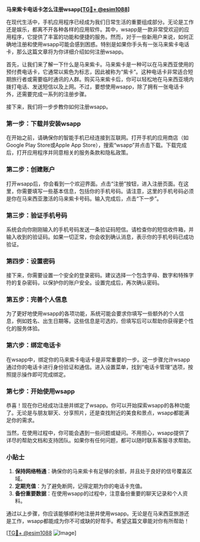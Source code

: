 **马来紫卡电话卡怎么注册wsapp[[TG💪+ @esim1088](https://t.me/s/esim1088)]**

在现代生活中，手机应用程序已经成为我们日常生活的重要组成部分。无论是工作还是娱乐，都离不开各种各样的应用软件。其中，wsapp是一款非常受欢迎的应用程序，它提供了丰富的功能和便捷的服务。然而，对于一些新用户来说，如何正确地注册和使用wsapp可能会感到困惑。特别是如果你手头有一张马来紫卡电话卡，那么这篇文章将为你详细介绍如何注册wsapp。

首先，让我们来了解一下什么是马来紫卡。马来紫卡是一种可以在马来西亚使用的预付费电话卡，它通常以紫色为标志，因此被称为“紫卡”。这种电话卡非常适合短期旅行者或需要临时通讯的人群。购买马来紫卡后，你可以轻松地在马来西亚境内拨打电话、发送短信以及上网。不过，要想使用wsapp，除了拥有一张电话卡外，还需要完成一系列的注册步骤。

接下来，我们将一步步教你如何注册wsapp。

### **第一步：下载并安装wsapp**
在开始之前，请确保你的智能手机已经连接到互联网。打开手机的应用商店（如Google Play Store或Apple App Store），搜索“wsapp”并点击下载。下载完成后，打开应用程序并同意相关的服务条款和隐私政策。

### **第二步：创建账户**
打开wsapp后，你会看到一个欢迎界面。点击“注册”按钮，进入注册页面。在这里，你需要填写一些基本信息，包括你的手机号码。请注意，这里的手机号码必须是你在马来西亚激活的马来紫卡号码。输入完成后，点击“下一步”。

### **第三步：验证手机号码**
系统会向你刚刚输入的手机号码发送一条验证码短信。请检查你的短信收件箱，并输入收到的验证码。如果一切正常，你会收到确认消息，表示你的手机号码已成功验证。

### **第四步：设置密码**
接下来，你需要设置一个安全的登录密码。建议选择一个包含字母、数字和特殊字符的复杂密码，以保护你的账户安全。设置完成后，再次确认密码。

### **第五步：完善个人信息**
为了更好地使用wsapp的各项功能，系统可能会要求你填写一些额外的个人信息，例如姓名、出生日期等。这些信息是可选的，但填写后可以帮助你获得更个性化的服务体验。

### **第六步：绑定电话卡**
在wsapp中，绑定你的马来紫卡电话卡是非常重要的一步。这一步骤允许wsapp通过你的电话卡进行身份验证和通信。进入设置菜单，找到“电话卡管理”选项，按照提示操作即可完成绑定。

### **第七步：开始使用wsapp**
恭喜！现在你已经成功注册并绑定了wsapp。你可以开始探索wsapp的各种功能了。无论是与朋友聊天、分享照片，还是查找附近的美食和景点，wsapp都能满足你的需求。

当然，在使用过程中，你可能会遇到一些问题或疑问。不用担心，wsapp提供了详尽的帮助文档和支持团队。如果你有任何问题，都可以随时联系客服寻求帮助。

### **小贴士**
1. **保持网络畅通**：确保你的马来紫卡有足够的余额，并且处于良好的信号覆盖区域。
2. **定期充值**：为了避免断网，记得定期为你的电话卡充值。
3. **备份重要数据**：在使用wsapp的过程中，注意备份重要的聊天记录和个人资料。

通过以上步骤，你应该能够顺利地注册并使用wsapp。无论是在马来西亚旅游还是工作，wsapp都能成为你不可或缺的好帮手。希望这篇文章能对你有所帮助！

[[TG💪+ @esim1088](https://t.me/s/esim1088) ![Image](https://i.postimg.cc/4NQfJmqS/Snipaste-2025-05-13-00-14-12.png)]